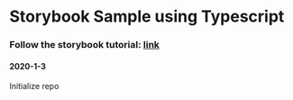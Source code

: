 # Storybook Sample using Typescript
### Follow the storybook tutorial: [link](https://www.learnstorybook.com/intro-to-storybook/react/en/get-started/)

#### 2020-1-3
Initialize repo
